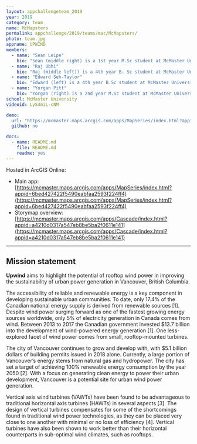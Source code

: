 ```yaml
---
layout: appchallengeteam_2019
year: 2019
category: team
name: McMapsters
permalink: appchallenge/2019/teams/mac/McMapsters/
photo: team.jpg
appname: UPWIND
members:
  - name: "Sean Leipe"
    bio: "Sean (middle right) is a 1st year M.Sc student at McMaster University, in the Watershed Hydrology group. His research focuses on combining active and passive forms of remotely sensed data to classify and evaluate vegetation change in northern catchments."
  - name: "Raj Ubhi"
    bio: "Raj (middle left)) is a 4th year B. Sc student at McMaster University with a minor in GIS. His undergraduate thesis looks at the arial analysis of growth faults in Utah using drone imaging."
  - name: "Edward Seh-Taylor"
    bio: "Edward (left) is a 4th year B.Sc student at McMaster University, minoring in GIS. Ed has done undergraduate research on site suitability analysis, scripting multi-criteria decision making, and flood mapping with LiDAR."
  - name: "Yorgan Pitt"
    bio: "Yorgan (right) is a 2nd year M.Sc student at McMaster University. His research focuses on using UAV data to map the distribution of archeological material in Naxos, Greece."
school: McMaster University
videoid: LyS4miL-cNM

demo:
  url: "https://mcmaster.maps.arcgis.com/apps/MapSeries/index.html?appid=6bed427422f5490eabfaa2593f224ff4"
  github: no

docs:
  - name: README.md
    file: README.md
    readme: yes
---
```


Hosted in ArcGIS Online:

- Main app: [https://mcmaster.maps.arcgis.com/apps/MapSeries/index.html?appid=6bed427422f5490eabfaa2593f224ff4](https://mcmaster.maps.arcgis.com/apps/MapSeries/index.html?appid=6bed427422f5490eabfaa2593f224ff4)
- Storymap overview: [https://mcmaster.maps.arcgis.com/apps/Cascade/index.html?appid=a4210d0317a547eb8be5ba2f0611e141](https://mcmaster.maps.arcgis.com/apps/Cascade/index.html?appid=a4210d0317a547eb8be5ba2f0611e141)

---

## Mission statement

**Upwind** aims to highlight the potential of rooftop wind power in improving the sustainability of urban power generation in Vancouver, British Columbia.

The accessibility of reliable and renewable energy is a key component in developing sustainable urban communities. To date, only 17.4% of the Canadian national energy supply is derived from renewable sources [1]. Despite wind power surging forward as one of the fastest growing energy sources worldwide, only 5% of electricity generation in Canada comes from wind. Between 2013 to 2017 the Canadian government invested $13.7 billion into the development of wind-powered energy generation [1]. One less-explored facet of wind power comes from small, rooftop-mounted turbines.

The city of Vancouver continues to grow and develop with, with $5.1 billion dollars of building permits issued in 2018 alone. Currently, a large portion of Vancouver’s energy stems from natural gas and hydropower. The city has set a target of achieving 100% renewable energy consumption by the year 2050 [2]. With a focus on generating clean energy to power their urban development, Vancouver is a potential site for urban wind power generation.

Vertical axis wind turbines (VAWTs) have been found to be advantageous to traditional horizontal axis turbines (HAWTs) in several aspects [3]. The design of vertical turbines compensates for some of the shortcomings found in traditional wind power technologies, as they can be placed very close to one another with minimal or no loss of efficiency [4]. Vertical turbines have also been shown to work better than their horizontal counterparts in sub-optimal wind climates, such as rooftops.
